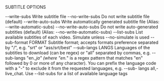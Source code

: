 SUBTITLE OPTIONS

--write-subs                    Write subtitle file
--no-write-subs                 Do not write subtitle file (default)
--write-auto-subs               Write automatically generated subtitle file
                                (Alias: --write-automatic-subs)
--no-write-auto-subs            Do not write auto-generated subtitles
                                (default) (Alias: --no-write-automatic-subs)
--list-subs                     List available subtitles of each video.
                                Simulate unless --no-simulate is used
--sub-format FORMAT             Subtitle format; accepts formats preference
                                separated by "/", e.g. "srt" or "ass/srt/best"
--sub-langs LANGS               Languages of the subtitles to download (can
                                be regex) or "all" separated by commas, e.g.
                                --sub-langs "en.*,ja" (where "en.*" is a
                                regex pattern that matches "en" followed by
                                0 or more of any character). You can prefix
                                the language code with a "-" to exclude it
                                from the requested languages, e.g. --sub-
                                langs all,-live_chat. Use --list-subs for a
                                list of available language tags